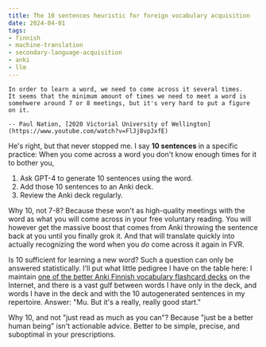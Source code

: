```yaml
---
title: The 10 sentences heuristic for foreign vocabulary acquisition
date: 2024-04-01
tags: 
- finnish
- machine-translation
- secondary-language-acquisition
- anki
- llm
---
```


    In order to learn a word, we need to come across it several times.
    It seems that the minimum amount of times we need to meet a word is
    somehwere around 7 or 8 meetings, but it's very hard to put a figure
    on it.

    -- Paul Nation, [2020 Victorial University of Wellington](https://www.youtube.com/watch?v=FlJj8vpJxfE)


He's right, but that never stopped me. I say **10 sentences** in a specific practice: When you come across a word you don't know enough times for it to bother you,

1. Ask GPT-4 to generate 10 sentences using the word.
2. Add those 10 sentences to an Anki deck.
3. Review the Anki deck regularly.

Why 10, not 7-8? Because these won't as high-quality meetings with the word as what you will come across in your free voluntary reading. You will however get the massive boost that comes from Anki throwing the sentence back at you until you finally grok it. And that will translate quickly into actually recognizing the word when you *do* come across it again in FVR.
 
Is 10 sufficient for learning a new word? Such a question can only be answered statistically. I'll put what little pedigree I have on the table here: I maintain [one of the better Anki Finnish vocabulary flashcard decks](https://ankiweb.net/shared/info/1149950470) on the Internet, and there is a vast gulf between words I have only in the deck, and words I have in the deck and with the 10 autogenerated sentences in my repertoire. Answer: "Mu. But it's a really, really good start."

Why 10, and not "just read as much as you can"? Because "just be a better human being" isn't actionable advice. Better to be simple, precise, and suboptimal in your prescriptions.


